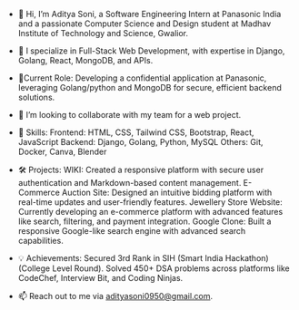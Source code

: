 - 👋 Hi, I’m Aditya Soni, a Software Engineering Intern at Panasonic India and a passionate Computer Science and Design student at Madhav Institute of Technology and Science, Gwalior.
- 👀  I specialize in Full-Stack Web Development, with expertise in Django, Golang, React, MongoDB, and APIs.
- 🚀Current Role: Developing a confidential application at Panasonic, leveraging Golang/python and MongoDB for secure, efficient backend solutions.
- 💞️ I’m looking to collaborate with my team for a web project.
- 🌟 Skills:
          Frontend: HTML, CSS, Tailwind CSS, Bootstrap, React, JavaScript
          Backend: Django, Golang, Python, MySQL
          Others: Git, Docker, Canva, Blender
- 🛠️ Projects:
          WIKI:                    Created a responsive platform with secure user authentication and Markdown-based content management.
          E-Commerce Auction Site: Designed an intuitive bidding platform with real-time updates and user-friendly features.
          Jewellery Store Website: Currently developing an e-commerce platform with advanced features like search, filtering, and payment integration.
          Google Clone:            Built a responsive Google-like search engine with advanced search capabilities.
- 💡 Achievements:
          Secured 3rd Rank in SIH (Smart India Hackathon) (College Level Round).
          Solved 450+ DSA problems across platforms like CodeChef, Interview Bit, and Coding Ninjas.

  
- 📫 Reach out to me via adityasoni0950@gmail.com.

<!---
ADDIS0NI/ADDIS0NI is a ✨ special ✨ repository because its `README.md` (this file) appears on your GitHub profile.
You can click the Preview link to take a look at your changes.
--->

